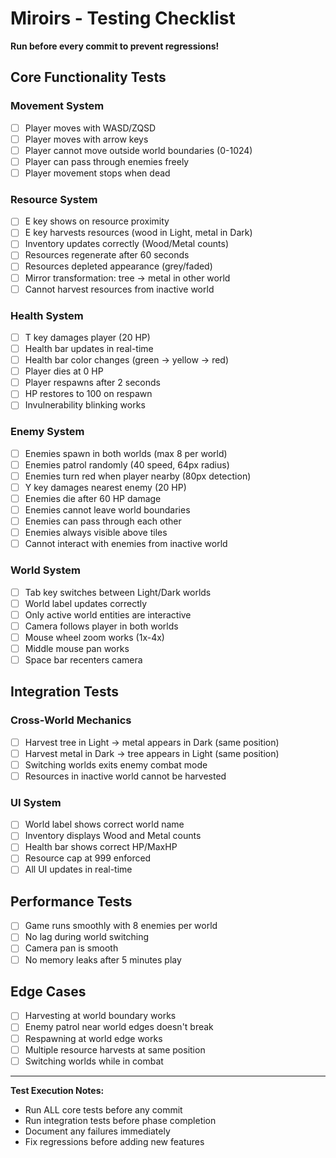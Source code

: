 # Miroirs - Testing Checklist

**Run before every commit to prevent regressions!**

## Core Functionality Tests

### Movement System
- [ ] Player moves with WASD/ZQSD
- [ ] Player moves with arrow keys
- [ ] Player cannot move outside world boundaries (0-1024)
- [ ] Player can pass through enemies freely
- [ ] Player movement stops when dead

### Resource System
- [ ] E key shows on resource proximity
- [ ] E key harvests resources (wood in Light, metal in Dark)
- [ ] Inventory updates correctly (Wood/Metal counts)
- [ ] Resources regenerate after 60 seconds
- [ ] Resources depleted appearance (grey/faded)
- [ ] Mirror transformation: tree → metal in other world
- [ ] Cannot harvest resources from inactive world

### Health System
- [ ] T key damages player (20 HP)
- [ ] Health bar updates in real-time
- [ ] Health bar color changes (green → yellow → red)
- [ ] Player dies at 0 HP
- [ ] Player respawns after 2 seconds
- [ ] HP restores to 100 on respawn
- [ ] Invulnerability blinking works

### Enemy System
- [ ] Enemies spawn in both worlds (max 8 per world)
- [ ] Enemies patrol randomly (40 speed, 64px radius)
- [ ] Enemies turn red when player nearby (80px detection)
- [ ] Y key damages nearest enemy (20 HP)
- [ ] Enemies die after 60 HP damage
- [ ] Enemies cannot leave world boundaries
- [ ] Enemies can pass through each other
- [ ] Enemies always visible above tiles
- [ ] Cannot interact with enemies from inactive world

### World System
- [ ] Tab key switches between Light/Dark worlds
- [ ] World label updates correctly
- [ ] Only active world entities are interactive
- [ ] Camera follows player in both worlds
- [ ] Mouse wheel zoom works (1x-4x)
- [ ] Middle mouse pan works
- [ ] Space bar recenters camera

## Integration Tests

### Cross-World Mechanics
- [ ] Harvest tree in Light → metal appears in Dark (same position)
- [ ] Harvest metal in Dark → tree appears in Light (same position)
- [ ] Switching worlds exits enemy combat mode
- [ ] Resources in inactive world cannot be harvested

### UI System
- [ ] World label shows correct world name
- [ ] Inventory displays Wood and Metal counts
- [ ] Health bar shows correct HP/MaxHP
- [ ] Resource cap at 999 enforced
- [ ] All UI updates in real-time

## Performance Tests
- [ ] Game runs smoothly with 8 enemies per world
- [ ] No lag during world switching
- [ ] Camera pan is smooth
- [ ] No memory leaks after 5 minutes play

## Edge Cases
- [ ] Harvesting at world boundary works
- [ ] Enemy patrol near world edges doesn't break
- [ ] Respawning at world edge works
- [ ] Multiple resource harvests at same position
- [ ] Switching worlds while in combat

---

**Test Execution Notes:**
- Run ALL core tests before any commit
- Run integration tests before phase completion
- Document any failures immediately
- Fix regressions before adding new features
